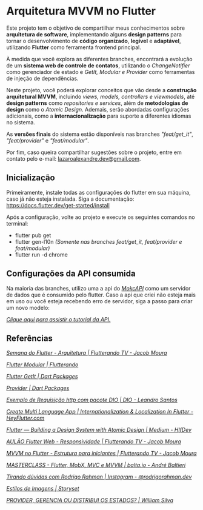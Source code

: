# Arquitetura MVVM no Flutter

Este projeto tem o objetivo de compartilhar meus conhecimentos sobre **arquitetura de software**,  implementando alguns **design patterns** para tornar o desenvolvimento de **código organizado**, **legível** e **adaptável**, utilizando **Flutter** como ferramenta frontend principal.

À medida que você explora as diferentes branches, encontrará a evolução de um **sistema web de controle de contatos**, utilizando o *ChangeNotifier* como gerenciador de estado e *GetIt, Modular e Provider* como ferramentas de injeção de dependências.

Neste projeto, você poderá explorar conceitos que vão desde a **construção arquitetural MVVM**, incluindo *views, models, controllers e viewmodels*, até **design patterns** como *repositories e services*, além de **metodologias de design** como o *Atomic Design*. Ademais, serão abordadas configurações adicionais, como a **internacionalização** para suporte a diferentes idiomas no sistema.

As **versões finais** do sistema estão disponíveis nas branches *"feat/get_it"*, *"feat/provider"* e *"feat/modular"*.

Por fim, caso queira compartilhar sugestões sobre o projeto, entre em contato pelo e-mail: lazaroalexandre.dev@gmail.com.

## Inicialização

Primeiramente, instale todas as configurações do flutter em sua máquina, caso já não esteja instalada. Siga a documentação: https://docs.flutter.dev/get-started/install

Após a configuração, volte ao projeto e execute os seguintes comandos no terminal:

- flutter pub get
- flutter gen-l10n *(Somente nas branches feat/get_it, feat/provider e feat/modular)*
- flutter run -d chrome

## Configurações da API consumida

 Na maioria das branches, utilizo uma a api do *[MokcAPI](https://mockapi.io/)* como um servidor de dados que é consumido pelo flutter.
 Caso a api que criei não esteja mais em uso ou você esteja recebendo erro de servidor, siga a passo para criar um novo modelo:
    
 *[Clique aqui para assistir o tutorial da API.](media/tutorial_api.mp4)*

## Referências

*[Semana do Flutter - Arquitetura | Flutterando TV - Jacob Moura](https://www.youtube.com/watch?v=8lqj7YQ71lo&list=PLlBnICoI-g-c_ZIHqzQjg5E4Re92-qYXn)*

*[Flutter Modular | Flutterando](https://modular.flutterando.com.br/docs/intro/)*

*[Flutter GetIt | Dart Packages](https://pub.dev/packages/flutter_getit)*

*[Provider | Dart Packages](https://pub.dev/packages/provider)*

*[Exemplo de Requisição http com pacote DIO | DIO - Leandro Santos](https://www.dio.me/articles/exemplo-de-requisicao-http-com-pacote-dio)*

*[Create Multi Language App | Internationalization & Localization In Flutter - HeyFlutter.com](https://www.youtube.com/watch?v=zugxpAcbe4U)*

*[Flutter — Building a Design System with Atomic Design | Medium - HlfDev](https://medium.com/@hlfdev/building-a-design-system-with-atomic-design-in-flutter-a7a16e28739b)*

*[AULÃO Flutter Web - Responsividade | Flutterando TV - Jacob Moura](https://www.youtube.com/watch?v=UnAuTnR_ZM8)*

*[MVVM no Flutter - Estrutura para iniciantes | Flutterando TV - Jacob Moura](https://www.youtube.com/watch?v=WgadnZcujuc)*

*[MASTERCLASS - Flutter, MobX, MVC e MVVM | balta.io - André Baltieri](https://www.youtube.com/watch?v=fsrJ_tNrOFk&t=2557s)*

*[Tirando dúvidas com Rodrigo Rahman | Instagram - @rodrigorahman.dev](https://www.instagram.com/rodrigorahman.dev?igsh=MWFuYXE1MnNrMW4xMA==)*

*[Estilos de Imagens | Storyset](https://storyset.com/)*

*[PROVIDER, GERENCIA OU DISTRIBUI OS ESTADOS? | William Silva](https://youtu.be/kz1712L1-Co?si=kZfk0-gUZStmthTd)*
